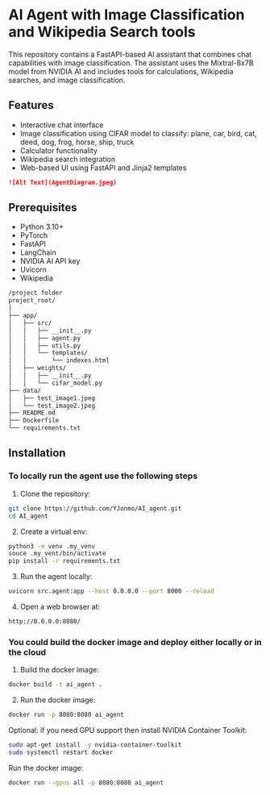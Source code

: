 # AI Agent with Image Classification and Wikipedia Search tools

This repository contains a FastAPI-based AI assistant that combines chat capabilities with image classification. The assistant uses the Mixtral-8x7B model from NVIDIA AI and includes tools for calculations, Wikipedia searches, and image classification.

## Features

- Interactive chat interface
- Image classification using CIFAR model to classify: plane, car, bird, cat, deed, dog, frog, horse, ship, truck
- Calculator functionality
- Wikipedia search integration
- Web-based UI using FastAPI and Jinja2 templates

```markdown
![Alt Text](AgentDiagram.jpeg)
```


## Prerequisites

- Python 3.10+
- PyTorch
- FastAPI
- LangChain
- NVIDIA AI API key
- Uvicorn
- Wikipedia

```bash
/project folder
project_root/
│
├── app/
│   ├── src/
│   │   ├── __init__.py
│   │   ├── agent.py
│   │   ├── utils.py
│   │   └── templates/
│   │       └── indexes.html
│   ├── weights/
│   │   ├── __init__.py 
│   │   └── cifar_model.py            
├── data/
│   ├── test_image1.jpeg
│   └── test_image2.jpeg
├── README.md
├── Dockerfile
└── requirements.txt
```

## Installation

### To locally run the agent use the following steps

1. Clone the repository:
```bash
git clone https://github.com/YJonmo/AI_agent.git
cd AI_agent
```

2. Create a virtual env:
```bash
python3 -m venv .my_venv
souce .my_vent/bin/activate
pip install -r requirements.txt
```

3. Run the agent locally:
```bash
uvicorn src.agent:app --host 0.0.0.0 --port 8000 --reload
```

4. Open a web browser at:
```bash
http://0.0.0.0:8080/
```

### You could build the docker image and deploy either locally or in the cloud

1. Build the docker image:
```bash
docker build -t ai_agent .
```

2. Run the docker image:
```bash
docker run -p 8080:8080 ai_agent
```

Optional: if you need GPU support then install NVIDIA Container Toolkit:
```bash
sudo apt-get install -y nvidia-container-toolkit
sudo systemctl restart docker
```
Run the docker image:
```bash
docker run --gpus all -p 8080:8080 ai_agent
```
